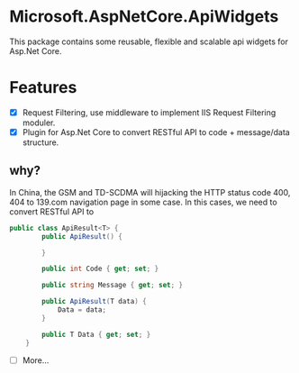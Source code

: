 # Microsoft.AspNetCore.ApiWidgets
This package contains some reusable, flexible and scalable api widgets for Asp.Net Core.

# Features
- [x] Request Filtering, use middleware to implement IIS Request Filtering moduler.
- [x] Plugin for Asp.Net Core to convert RESTful API to code + message/data structure.

## why?

In China, the GSM and TD-SCDMA will hijacking the HTTP status code 400, 404 to 139.com navigation page in some case. In this cases, we need to convert
RESTful API to

```C# 
public class ApiResult<T> {
        public ApiResult() {

        }

        public int Code { get; set; }

        public string Message { get; set; }

        public ApiResult(T data) {
            Data = data;
        }

        public T Data { get; set; }
    }
```

- [ ] More...